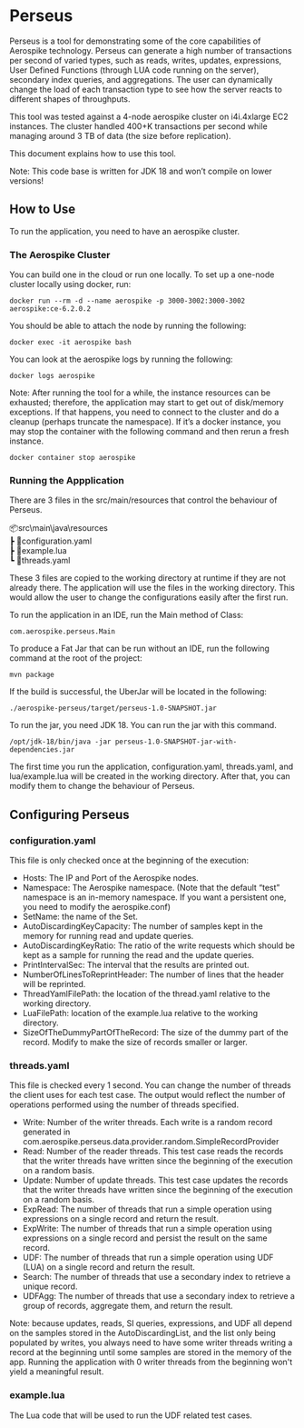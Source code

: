 # Perseus
Perseus is a tool for demonstrating some of the core capabilities of Aerospike technology. Perseus can generate a high number of transactions per second of varied types, such as reads, writes, updates, expressions, User Defined Functions (through LUA code running on the server), secondary index queries, and aggregations. The user can dynamically change the load of each transaction type to see how the server reacts to different shapes of throughputs. 

This tool was tested against a 4-node aerospike cluster on i4i.4xlarge EC2 instances. The cluster handled 400+K transactions per second while managing around 3 TB of data (the size before replication). 

This document explains how to use this tool.

Note: This code base is written for JDK 18 and won’t compile on lower versions!

## How to Use

To run the application, you need to have an aerospike cluster. 

### The Aerospike Cluster
You can build one in the cloud or run one locally. To set up a one-node cluster locally using docker, run: 

```docker run --rm -d --name aerospike -p 3000-3002:3000-3002 aerospike:ce-6.2.0.2```

You should be able to attach the node by running the following:

```docker exec -it aerospike bash ```

You can look at the aerospike logs by running the following:

```docker logs aerospike```

Note: After running the tool for a while, the instance resources can be exhausted; therefore, the application may start to get out of disk/memory exceptions. If that happens, you need to connect to the cluster and do a cleanup (perhaps truncate the namespace). If it’s a docker instance, you may stop the container with the following command and then rerun a fresh instance. 

```docker container stop aerospike```

### Running the Appplication
There are 3 files in the src/main/resources that control the behaviour of Perseus. 

📦src\main\java\resources\
┣ 📜configuration.yaml\
┣ 📜example.lua\
┗ 📜threads.yaml

These 3 files are copied to the working directory at runtime if they are not already there. The application will use the files in the working directory. This would allow the user to change the configurations easily after the first run. 

To run the application in an IDE, run the Main method of Class:

```com.aerospike.perseus.Main```

To produce a Fat Jar that can be run without an IDE, run the following command at the root of the project:

```mvn package```
 
If the build is successful, the UberJar will be located in the following:

```./aerospike-perseus/target/perseus-1.0-SNAPSHOT.jar```

To run the jar, you need JDK 18. You can run the jar with this command.

```/opt/jdk-18/bin/java -jar perseus-1.0-SNAPSHOT-jar-with-dependencies.jar ```

The first time you run the application, configuration.yaml, threads.yaml, and lua/example.lua will be created in the working directory. After that, you can modify them to change the behaviour of Perseus.

## Configuring Perseus
### configuration.yaml
This file is only checked once at the beginning of the execution:
- Hosts: The IP and Port of the Aerospike nodes.
- Namespace: The Aerospike namespace. (Note that the default “test” namespace is an in-memory namespace. If you want a persistent one, you need to modify the aerospike.conf) 
- SetName: the name of the Set. 
- AutoDiscardingKeyCapacity: The number of samples kept in the memory for running read and update queries. 
- AutoDiscardingKeyRatio: The ratio of the write requests which should be kept as a sample for running the read and the update queries. 
- PrintIntervalSec: The interval that the results are printed out. 
- NumberOfLinesToReprintHeader: The number of lines that the header will be reprinted. 
- ThreadYamlFilePath: the location of the thread.yaml relative to the working directory. 
- LuaFilePath: location of the example.lua relative to the working directory. 
- SizeOfTheDummyPartOfTheRecord: The size of the dummy part of the record. Modify to make the size of records smaller or larger. 

### threads.yaml
This file is checked every 1 second. You can change the number of threads the client uses for each test case. The output would reflect the number of operations performed using the number of threads specified.
- Write: Number of the writer threads. Each write is a random record generated in com.aerospike.perseus.data.provider.random.SimpleRecordProvider
- Read: Number of the reader threads. This test case reads the records that the writer threads have written since the beginning of the execution on a random basis. 
- Update: Number of update threads. This test case updates the records that the writer threads have written since the beginning of the execution on a random basis. 
- ExpRead: The number of threads that run a simple operation using expressions on a single record and return the result.
- ExpWrite: The number of threads that run a simple operation using expressions on a single record and persist the result on the same record.
- UDF: The number of threads that run a simple operation using UDF (LUA) on a single record and return the result.
- Search: The number of threads that use a secondary index to retrieve a unique record. 
- UDFAgg: The number of threads that use a secondary index to retrieve a group of records, aggregate them, and return the result. 

Note: because updates, reads, SI queries, expressions, and UDF all depend on the samples stored in the AutoDiscardingList, and the list only being populated by writes, you always need to have some writer threads writing a record at the beginning until some samples are stored in the memory of the app. Running the application with 0 writer threads from the beginning won't yield a meaningful result.   

### example.lua
The Lua code that will be used to run the UDF related test cases.
